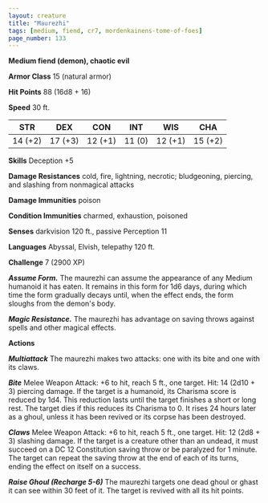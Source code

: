 ```yaml
---
layout: creature
title: "Maurezhi"
tags: [medium, fiend, cr7, mordenkainens-tome-of-foes]
page_number: 133
---
```


**Medium fiend (demon), chaotic evil**

**Armor Class** 15 (natural armor)

**Hit Points** 88  (16d8 + 16)

**Speed** 30 ft.

|   STR   |   DEX   |   CON   |   INT   |   WIS   |   CHA   |
|:-------:|:-------:|:-------:|:-------:|:-------:|:-------:|
| 14 (+2) | 17 (+3) | 12 (+1) | 11 (0) | 12 (+1) | 15 (+2) |

**Skills** Deception +5

**Damage Resistances** cold, fire, lightning, necrotic; bludgeoning, piercing, and slashing from nonmagical attacks

**Damage Immunities** poison

**Condition Immunities** charmed, exhaustion, poisoned

**Senses** darkvision 120 ft., passive Perception 11

**Languages** Abyssal, Elvish, telepathy 120 ft.

**Challenge** 7 (2900 XP)

***Assume Form.*** The maurezhi can assume the appearance of any Medium humanoid it has eaten. It remains in this form for 1d6 days, during which time the form gradually decays until, when the effect ends, the form sloughs from the demon's body.

***Magic Resistance.*** The maurezhi has advantage on saving throws against spells and other magical effects.

**Actions**

***Multiattack*** The maurezhi makes two attacks: one with its bite and one with its claws.

***Bite*** Melee Weapon Attack: +6 to hit, reach 5 ft., one target. Hit: 14 (2d10 + 3) piercing damage. If the target is a humanoid, its Charisma score is reduced by 1d4. This reduction lasts until the target finishes a short or long rest. The target dies if this reduces its Charisma to 0. It rises 24 hours later as a ghoul, unless it has been revived or its corpse has been destroyed.

***Claws*** Melee Weapon Attack: +6 to hit, reach 5 ft., one target. Hit: 12 (2d8 + 3) slashing damage. If the target is a creature other than an undead, it must succeed on a DC 12 Constitution saving throw or be paralyzed for 1 minute. The target can repeat the saving throw at the end of each of its turns, ending the effect on itself on a success.

***Raise Ghoul (Recharge 5-6)*** The maurezhi targets one dead ghoul or ghast it can see within 30 feet of it. The target is revived with all its hit points.
